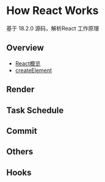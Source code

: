 # How React Works

基于 18.2.0 源码，解析React 工作原理

## Overview

* [React概览](./articles/overview.md)
* [createElement](./articles/createElement.md)

## Render

## Task Schedule

## Commit

## Others

## Hooks
